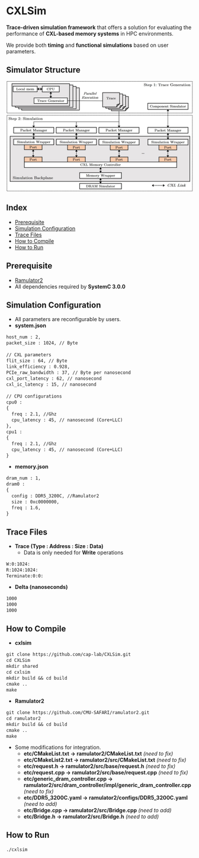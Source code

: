 # CXLSim

**Trace-driven simulation framework** that offers a solution for evaluating the performance of **CXL-based memory systems** in HPC environments.

We provide both **timing** and **functional simulations** based on user parameters.

## Simulator Structure
 ![image](./Fig_simulator.jpg)

## Index 
- [Prerequisite](#Prerequisite)
- [Simulation Configuration](#Simulation-Configuration)
- [Trace Files](#Trace-Files)
- [How to Compile](#How-to-Compile)
- [How to Run](#How-to-Run)
  
## Prerequisite
- [Ramulator2](https://github.com/CMU-SAFARI/ramulator2)
- All dependencies required by **SystemC 3.0.0**

## Simulation Configuration
- All parameters are reconfigurable by users.
- **system.json**
```
host_num : 2,  
packet_size : 1024, // Byte

// CXL parameters
flit_size : 64, // Byte
link_efficiency : 0.928, 
PCIe_raw_bandwidth : 37, // Byte per nanosecond
cxl_port_latency : 62, // nanosecond
cxl_ic_latency : 15, // nanosecond

// CPU configurations
cpu0 :
{ 
  freq : 2.1, //Ghz
  cpu_latency : 45, // nanosecond (Core+LLC)
},  
cpu1 :
{ 
  freq : 2.1, //Ghz
  cpu_latency : 45, // nanosecond (Core+LLC)
}

```
  
- **memory.json**
```
dram_num : 1,
dram0 :
{
  config : DDR5_3200C, //Ramulator2
  size : 0xc0000000,
  freq : 1.6,
}
```

## Trace Files
- **Trace (Type : Address : Size : Data)**
  - Data is only needed for **Write** operations  
```
W:0:1024: 
R:1024:1024:
Terminate:0:0:
```
- **Delta (nanoseconds)**
```
1000
1000
1000
```

## How to Compile
- **cxlsim**
```
git clone https://github.com/cap-lab/CXLSim.git
cd CXLSim
mkdir shared
cd cxlsim
mkdir build && cd build
cmake ..
make
```
- **Ramulator2**
```
git clone https://github.com/CMU-SAFARI/ramulator2.git
cd ramulator2
mkdir build && cd build
cmake ..
make
```
  - Some modifications for integration.
    - **etc/CMakeList.txt -> ramulator2/CMakeList.txt** *(need to fix)*
    - **etc/CMakeList2.txt -> ramulator2/src/CMakeList.txt** *(need to fix)*
    - **etc/request.h -> ramulator2/src/base/request.h** *(need to fix)*
    - **etc/request.cpp -> ramulator2/src/base/request.cpp** *(need to fix)*
    - **etc/generic_dram_controller.cpp -> ramulator2/src/dram_controller/impl/generic_dram_controller.cpp** *(need to fix)*
    - **etc/DDR5_3200C.yaml -> ramulator2/configs/DDR5_3200C.yaml** *(need to add)*
    - **etc/Bridge.cpp -> ramulator2/src/Bridge.cpp** *(need to add)*
    - **etc/Bridge.h -> ramulator2/src/Bridge.h** *(need to add)*

## How to Run
```
./cxlsim
```
